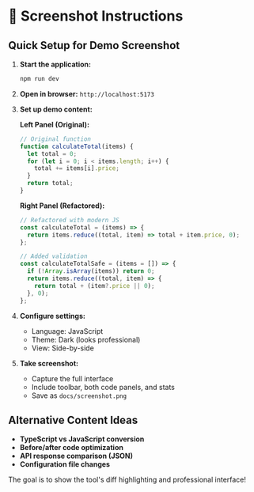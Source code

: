 # 📸 Screenshot Instructions

## Quick Setup for Demo Screenshot

1. **Start the application:**
   ```bash
   npm run dev
   ```

2. **Open in browser:** `http://localhost:5173`

3. **Set up demo content:**
   
   **Left Panel (Original):**
   ```javascript
   // Original function
   function calculateTotal(items) {
     let total = 0;
     for (let i = 0; i < items.length; i++) {
       total += items[i].price;
     }
     return total;
   }
   ```

   **Right Panel (Refactored):**
   ```javascript
   // Refactored with modern JS
   const calculateTotal = (items) => {
     return items.reduce((total, item) => total + item.price, 0);
   };
   
   // Added validation
   const calculateTotalSafe = (items = []) => {
     if (!Array.isArray(items)) return 0;
     return items.reduce((total, item) => {
       return total + (item?.price || 0);
     }, 0);
   };
   ```

4. **Configure settings:**
   - Language: JavaScript
   - Theme: Dark (looks professional)
   - View: Side-by-side

5. **Take screenshot:**
   - Capture the full interface
   - Include toolbar, both code panels, and stats
   - Save as `docs/screenshot.png`

## Alternative Content Ideas

- **TypeScript vs JavaScript conversion**
- **Before/after code optimization** 
- **API response comparison (JSON)**
- **Configuration file changes**

The goal is to show the tool's diff highlighting and professional interface!